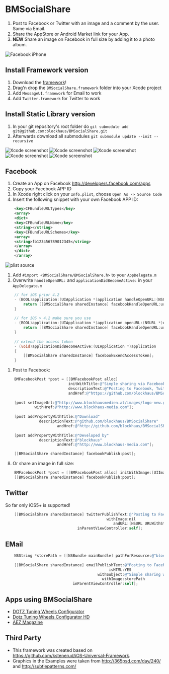 # BMSocialShare

1. Post to Facebook or Twitter with an image and a comment by the user. Same via Email.
1. Share the AppStore or Android Market link for your App.
1. **NEW** Share an image on Facebook in full size by adding it to a photo album.

![Facebook iPhone](https://github.com/blockhaus/BMSocialShare/raw/documentation/header.png)


## Install Framework version

1. Download the [framework](https://github.com/downloads/blockhaus/BMSocialShare/BMSocialShare.framework_v0.2.zip)!
1. Drag'n drop the `BMSocialShare.framework` folder into your Xcode project
1. Add `MessageUI.framework` for Email to work
1. Add `Twitter.framework` for Twitter to work


## Install Static Library version

1. In your git repository's root folder do `git submodule add git@github.com:blockhaus/BMSocialShare.git`
1. Afterwards download all submodules `git submodule update --init --recursive`

![Xcode screenshot](https://github.com/blockhaus/BMSocialShare/raw/documentation/BMSocialShare_Xcode_0.png)
![Xcode screenshot](https://github.com/blockhaus/BMSocialShare/raw/documentation/BMSocialShare_Xcode_1.png)
![Xcode screenshot](https://github.com/blockhaus/BMSocialShare/raw/documentation/BMSocialShare_Xcode_2.png)
![Xcode screenshot](https://github.com/blockhaus/BMSocialShare/raw/documentation/BMSocialShare_Xcode_3.png)
![Xcode screenshot](https://github.com/blockhaus/BMSocialShare/raw/documentation/BMSocialShare_Xcode_4.png)

## Facebook

1. Create an App on Facebook http://developers.facebook.com/apps
1. Copy your Facebook APP ID
1. In Xcode right click on your `Info.plist`, choose `Open As -> Source Code`
1. Insert the following snippet with your own Facebook APP ID:

```xml
    <key>CFBundleURLTypes</key>
    <array>
    <dict>
    <key>CFBundleURLName</key>
    <string></string>
    <key>CFBundleURLSchemes</key>
    <array>           
    <string>fb123456789012345</string>
    </array>
    </dict>
    </array>
```
![plist source](https://github.com/blockhaus/BMSocialShare/raw/documentation/plist_source.png)

1. Add `#import <BMSocialShare/BMSocialShare.h>` to your `AppDelegate.m`
1. Overwrite `handleOpenURL:` and `applicationDidBecomeActive:` in your `AppDelegate.m`

```objective-c
    // for iOS prior 4.2
    - (BOOL)application:(UIApplication *)application handleOpenURL:(NSURL *)url {
        return [[BMSocialShare sharedInstance] facebookHandleOpenURL:url];
    }
    
    // for iOS > 4.2 make sure you use
    - (BOOL)application:(UIApplication *)application openURL:(NSURL *)url sourceApplication:(NSString *)sourceApplication annotation:(id)annotation {
        return [[BMSocialShare sharedInstance] facebookHandleOpenURL:url];
    }
    
    // extend the access token
    - (void)applicationDidBecomeActive:(UIApplication *)application
    {
        [[BMSocialShare sharedInstance] facebookExendAccessToken];
    }
```

1. Post to Facebook:

```objective-c
    BMFacebookPost *post = [[BMFacebookPost alloc] 
                            initWithTitle:@"Simple sharing via Facebook, Email and Twitter for iOS!" 
                            descriptionText:@"Posting to Facebook, Twitter and Email made dead simple on iOS. Simply include BMSocialShare as a framework and you are ready to go." 
                            andHref:@"https://github.com/blockhaus/BMSocialShare"];    
    
    [post setImageUrl:@"http://www.blockhausmedien.at/images/logo-new.gif" 
             withHref:@"http://www.blockhaus-media.com"];
    
    [post addPropertyWithTitle:@"Download" 
               descriptionText:@"github.com/blockhaus/BMSocialShare" 
                       andHref:@"http://github.com/blockhaus/BMSocialShare"];
    
    [post addPropertyWithTitle:@"Developed by" 
               descriptionText:@"blockhaus" 
                       andHref:@"http://www.blockhaus-media.com"];

    [[BMSocialShare sharedInstance] facebookPublish:post];
```

8) Or share an image in full size:

```objective-c
    BMFacebookPost *post = [[BMFacebookPost alloc] initWithImage:[UIImage imageNamed:@"image.png"]];
    [[BMSocialShare sharedInstance] facebookPublish:post];
```


## Twitter

So far only iOS5+ is supported!

```objective-c
    [[BMSocialShare sharedInstance] twitterPublishText:@"Posting to Facebook, Twitter and Email made dead simple on iOS with BMSocialShare"
                                             withImage:nil
                                                andURL:[NSURL URLWithString:@"http://github.com/blockhaus/BMSocialShare"]
                                inParentViewController:self];
```

## EMail

```objective-c
    NSString *storePath = [[NSBundle mainBundle] pathForResource:@"blockhaus" ofType:@"png"];
        
    [[BMSocialShare sharedInstance] emailPublishText:@"Posting to Facebook, Twitter and Email made dead simple on iOS. Simply include BMSocialShare as a framework and you are ready to go.\nhttp://github.com/blockhaus/BMSocialShare"
                                              isHTML:YES
                                         withSubject:@"Simple sharing with BMSocialShare"
                                           withImage:storePath 
                              inParentViewController:self];
```

## Apps using BMSocialShare

* [DOTZ Tuning Wheels Configurator](http://itunes.apple.com/app/id403985530)
* [Dotz Tuning Wheels Configurator HD](http://itunes.apple.com/app/id436998470)
* [AEZ Magazine](http://itunes.apple.com/app/id480123902)


## Third Party

* This framework was created based on https://github.com/kstenerud/iOS-Universal-Framework.
* Graphics in the Examples were taken from http://365psd.com/day/240/ and http://subtlepatterns.com/

